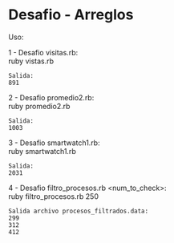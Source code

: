 # Desafio - Arreglos

Uso:

1 - Desafio visitas.rb:<br>
    ruby vistas.rb
    
    Salida:
    891

2 - Desafio promedio2.rb:<br>
    ruby promedio2.rb
    
    Salida:
    1003
  
3 - Desafio smartwatch1.rb:<br>
    ruby smartwatch1.rb

    Salida:
    2031
    
4 - Desafio filtro_procesos.rb <num_to_check>:<br>
    ruby filtro_procesos.rb 250
    
    Salida archivo procesos_filtrados.data:
    299
    312
    412
